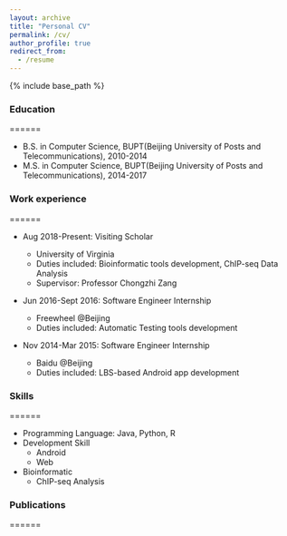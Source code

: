 ```yaml
---
layout: archive 
title: "Personal CV"
permalink: /cv/
author_profile: true
redirect_from:
  - /resume
---
```


{% include base_path %}

### Education
======
* B.S. in Computer Science, BUPT(Beijing University of Posts and Telecommunications), 2010-2014
* M.S. in Computer Science, BUPT(Beijing University of Posts and Telecommunications), 2014-2017

### Work experience
======
* Aug 2018-Present: Visiting Scholar
  * University of Virginia
  * Duties included: Bioinformatic tools development, ChIP-seq Data Analysis
  * Supervisor: Professor Chongzhi Zang

* Jun 2016-Sept 2016: Software Engineer Internship
  * Freewheel @Beijing
  * Duties included: Automatic Testing tools development

* Nov 2014-Mar 2015: Software Engineer Internship
  * Baidu @Beijing
  * Duties included: LBS-based Android app development

### Skills
======
* Programming Language: Java, Python, R
* Development Skill
  * Android 
  * Web
* Bioinformatic
  * ChIP-seq Analysis

### Publications
======
